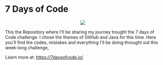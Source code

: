# 7 Days of Code
 
<p align="center">
  <img src="https://github.com/MattRangell/7DaysofCode/assets/133914472/7b37dd87-40d5-4361-a49d-de2c54fa0ed0" />
</p>



  This the Repository where I'll be sharing my journey trought the 7 days of Code challenge. 
I chose the themes of GitHub and Java for this time. 
Here you'll find the codes, mistakes and everything I'll be doing throught out this week-long challenge,


Learn more at: https://7daysofcode.io/

